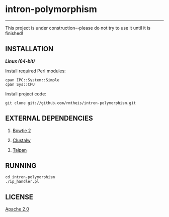 # intron-polymorphism
* * *

This project is under construction--please do not try to use it until it is finished!

## INSTALLATION
**_Linux (64-bit)_**

Install required Perl modules:

    cpan IPC::System::Simple
    cpan Sys::CPU

Install project code:

    git clone git://github.com/rmtheis/intron-polymorphism.git

## EXTERNAL DEPENDENCIES

1. [Bowtie 2](http://bowtie-bio.sourceforge.net/bowtie2/)

2. [Clustalw](www.ebi.ac.uk/Tools/msa/clustalw2/)

3. [Taipan](http://sourceforge.net/projects/taipan/)

## RUNNING

    cd intron-polymorphism
    ./ip_handler.pl

## LICENSE

[Apache 2.0](http://www.apache.org/licenses/LICENSE-2.0.html)

